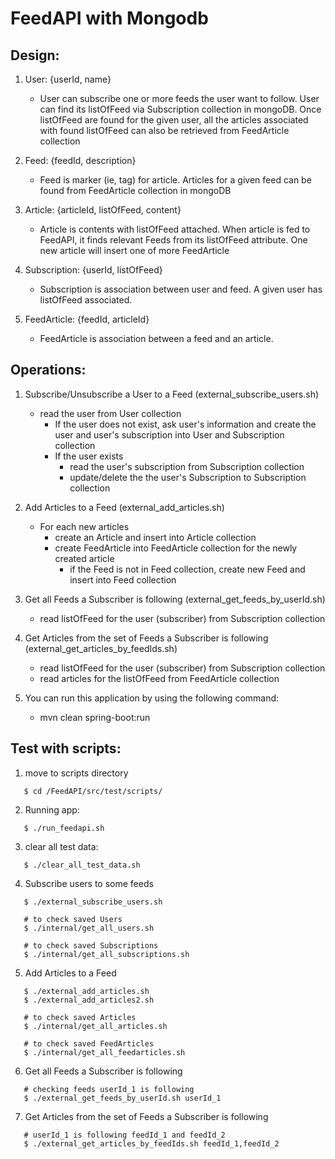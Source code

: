 # FeedAPI with Mongodb

## Design:
  1. User: {userId, name}
        - User can subscribe one or more feeds the user want to follow. User can find its listOfFeed via Subscription collection in mongoDB. Once listOfFeed are found for the given user, all the articles associated with found listOfFeed can also be retrieved from FeedArticle collection

  2. Feed: {feedId, description}  
        - Feed is marker (ie, tag) for article. Articles for a given feed can be found from FeedArticle collection in mongoDB

  3. Article: {articleId, listOfFeed, content}  
        - Article is contents with listOfFeed attached. When article is fed to FeedAPI, it finds relevant Feeds from its listOfFeed attribute. One new article will insert one of more FeedArticle

  4. Subscription: {userId, listOfFeed}  
        - Subscription is association between user and feed. A given user has listOfFeed associated.

  5. FeedArticle: {feedId, articleId}   
        - FeedArticle is association between a feed and an article. 

## Operations:

  1. Subscribe/Unsubscribe a User to a Feed (external_subscribe_users.sh)
        - read the user from User collection
            - If the user does not exist, ask user's information and create the user and user's subscription into User and Subscription collection
            - If the user exists
                - read the user's subscription from Subscription collection
                - update/delete the the user's Subscription to Subscription collection
      
  2. Add Articles to a Feed (external_add_articles.sh)
        - For each new articles  
            - create an Article and insert into Article collection  
            - create FeedArticle into FeedArticle collection for the newly created article  
                - if the Feed is not in Feed collection, create new Feed and insert into Feed collection
  
  3. Get all Feeds a Subscriber is following (external_get_feeds_by_userId.sh)
        - read listOfFeed for the user (subscriber) from Subscription collection 
  
  4. Get Articles from the set of Feeds a Subscriber is following (external_get_articles_by_feedIds.sh)
        - read listOfFeed for the user (subscriber) from Subscription collection  
        - read articles for the listOfFeed from FeedArticle collection  
	
  5. You can run this application by using the following command:
        - mvn clean spring-boot:run
    
## Test with scripts:
 1. move to scripts directory  
```
   $ cd /FeedAPI/src/test/scripts/
```
 2. Running app:   
```
   $ ./run_feedapi.sh
```
 3. clear all test data: 
```
   $ ./clear_all_test_data.sh
```
 4. Subscribe users to some feeds
```
   $ ./external_subscribe_users.sh

   # to check saved Users
   $ ./internal/get_all_users.sh 

   # to check saved Subscriptions
   $ ./internal/get_all_subscriptions.sh
```
 5. Add Articles to a Feed
```
   $ ./external_add_articles.sh  
   $ ./external_add_articles2.sh

   # to check saved Articles
   $ ./internal/get_all_articles.sh 

   # to check saved FeedArticles
   $ ./internal/get_all_feedarticles.sh 
```
 6. Get all Feeds a Subscriber is following
```
   # checking feeds userId_1 is following
   $ ./external_get_feeds_by_userId.sh userId_1 
```
 7. Get Articles from the set of Feeds a Subscriber is following
```
   # userId_1 is following feedId_1 and feedId_2
   $ ./external_get_articles_by_feedIds.sh feedId_1,feedId_2
```
    